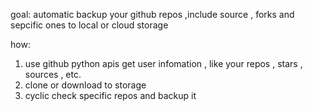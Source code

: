 goal:
automatic backup your github repos ,include source , forks and sepcific ones to local or cloud storage

how:
1. use github python apis get user infomation , like your repos , stars , sources , etc.
2. clone or download to storage
3. cyclic check specific repos and backup it
